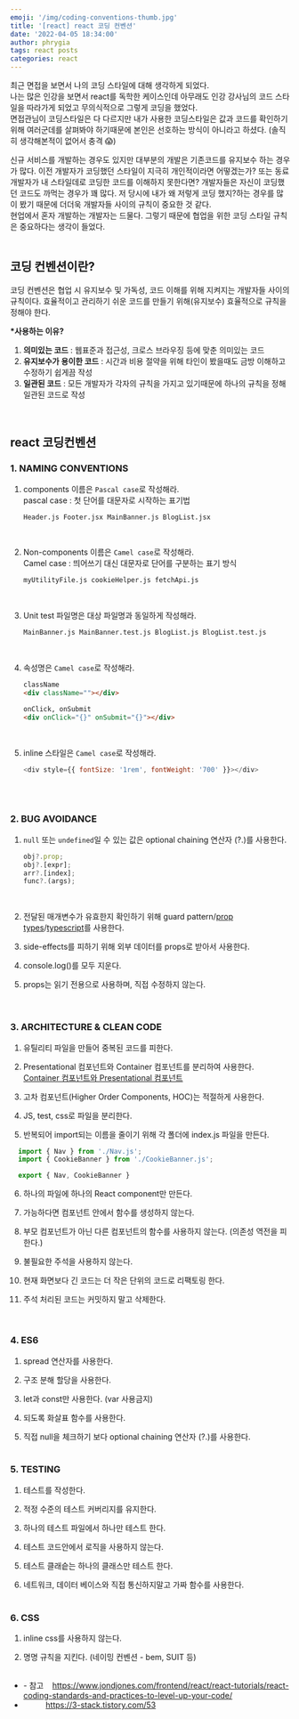 ```yaml
---
emoji: '/img/coding-conventions-thumb.jpg'
title: '[react] react 코딩 컨벤션'
date: '2022-04-05 18:34:00'
author: phrygia
tags: react posts
categories: react
---
```


최근 면접을 보면서 나의 코딩 스타일에 대해 생각하게 되었다. <br>
나는 많은 인강을 보면서 react를 독학한 케이스인데 아무래도 인강 강사님의 코드 스타일을 따라가게 되었고 무의식적으로 그렇게 코딩을 했었다. <br>
면접관님이 코딩스타일은 다 다르지만 내가 사용한 코딩스타일은 값과 코드를 확인하기 위해 여러군데를 살펴봐야 하기때문에 본인은 선호하는 방식이 아니라고 하셨다. (솔직히 생각해본적이 없어서 충격 😱) <br>

신규 서비스를 개발하는 경우도 있지만 대부분의 개발은 기존코드를 유지보수 하는 경우가 많다. 이전 개발자가 코딩했던 스타일이 지극히 개인적이라면 어떻겠는가? 또는 동료 개발자가 내 스타일데로 코딩한 코드를 이해하지 못한다면? 개발자들은 자신이 코딩했던 코드도 까먹는 경우가 꽤 많다. 저 당시에 내가 왜 저렇게 코딩 했지?하는 경우를 많이 봤기 때문에 더더욱 개발자들 사이의 규칙이 중요한 것 같다. <br>
현업에서 혼자 개발하는 개발자는 드물다. 그렇기 때문에 협업을 위한 코딩 스타일 규칙은 중요하다는 생각이 들었다.
<br><br>

## 코딩 컨벤션이란?

코딩 컨벤션은 협업 시 유지보수 및 가독성, 코드 이해를 위해 지켜지는 개발자들 사이의 규칙이다.
효율적이고 관리하기 쉬운 코드를 만들기 위해(유지보수) 효율적으로 규칙을 정해야 한다.

**\*사용하는 이유?**

1. **의미있는 코드** : 웹표준과 접근성, 크로스 브라우징 등에 맞춘 의미있는 코드
2. **유지보수가 용이한 코드** : 시간과 비용 절약을 위해 타인이 봤을때도 금방 이해하고 수정하기 쉽게끔 작성
3. **일관된 코드** : 모든 개발자가 각자의 규칙을 가지고 있기때문에 하나의 규칙을 정해 일관된 코드로 작성

<br>

## react 코딩컨벤션

### 1. NAMING CONVENTIONS

1. components 이름은 `Pascal case`로 작성해라. <br>
   pascal case : 첫 단어를 대문자로 시작하는 표기법
   ```html
   Header.js Footer.jsx MainBanner.js BlogList.jsx
   ```
   <br>
2. Non-components 이름은 `Camel case`로 작성해라. <br>
   Camel case : 띄어쓰기 대신 대문자로 단어를 구분하는 표기 방식
   ```html
   myUtilityFile.js cookieHelper.js fetchApi.js
   ```
   <br>
3. Unit test 파일명은 대상 파일명과 동일하게 작성해라. <br>

   ```html
   MainBanner.js MainBanner.test.js BlogList.js BlogList.test.js
   ```

   <br>

4. 속성명은 `Camel case`로 작성해라. <br>

   ```html
   className
   <div className=""></div>

   onClick, onSubmit
   <div onClick="{}" onSubmit="{}"></div>
   ```

   <br>

5. inline 스타일은 `Camel case`로 작성해라.
   ```js
   <div style={{ fontSize: '1rem', fontWeight: '700' }}></div>
   ```
   <br><br>

### 2. BUG AVOIDANCE

1. `null` 또는 `undefined`일 수 있는 값은 optional chaining 연산자 (?.)를 사용한다.
   ```js
   obj?.prop;
   obj?.[expr];
   arr?.[index];
   func?.(args);
   ```
      <br>

2. 전달된 매개변수가 유효한지 확인하기 위해 guard pattern/<a href="https://www.jondjones.com/frontend/react/react-tutorials/how-to-config-typescript-within-a-react-app/" target="_blank">prop types</a>/<a href="https://www.jondjones.com/frontend/react/react-tutorials/how-to-config-typescript-within-a-react-app/" target="_blank">typescript</a>를 사용한다. <br>

3. side-effects를 피하기 위해 외부 데이터를 props로 받아서 사용한다.
4. console.log()를 모두 지운다.
5. props는 읽기 전용으로 사용하며, 직접 수정하지 않는다.
   <br><br><br>

### 3. ARCHITECTURE & CLEAN CODE

1. 유틸리티 파일을 만들어 중복된 코드를 피한다.

2. Presentational 컴포넌트와 Container 컴포넌트를 분리하여 사용한다. <a href="https://jeffgukang.github.io/react-native-tutorial/docs/state-tutorial/redux-tutorial/04-container-and-presentational/container-and-presentational-kr.html" target="_blank">Container 컴포넌트와 Presentational 컴포넌트</a>

3. 고차 컴포넌트(Higher Order Components, HOC)는 적절하게 사용한다.

4. JS, test, css로 파일을 분리한다.

5. 반복되어 import되는 이름을 줄이기 위해 각 폴더에 index.js 파일을 만든다. 
  ```js
    import { Nav } from './Nav.js';
    import { CookieBanner } from './CookieBanner.js';

    export { Nav, CookieBanner }
   ```

6. 하나의 파일에 하나의 React component만 만든다.

7. 가능하다면 컴포넌트 안에서 함수를 생성하지 않는다.

8. 부모 컴포넌트가 아닌 다른 컴포넌트의 함수를 사용하지 않는다. (의존성 역전을 피한다.)

9. 불필요한 주석을 사용하지 않는다.

10. 현재 화면보다 긴 코드는 더 작은 단위의 코드로 리팩토링 한다.

11. 주석 처리된 코드는 커밋하지 말고 삭제한다.

<br>

### 4. ES6

1. spread 연산자를 사용한다.

2. 구조 분해 할당을 사용한다.

3. let과 const만 사용한다. (var 사용금지)

4. 되도록 화살표 함수를 사용한다.

5. 직접 null을 체크하기 보다 optional chaining 연산자 (?.)를 사용한다.<br><br>

### 5. TESTING

1. 테스트를 작성한다.

2. 적정 수준의 테스트 커버리지를 유지한다.

3. 하나의 테스트 파일에서 하나만 테스트 한다.

4. 테스트 코드안에서 로직을 사용하지 않는다.

5. 테스트 클래슽는 하나의 클래스만 테스트 한다.

6. 네트워크, 데이터 베이스와 직접 통신하지말고 가짜 함수를 사용한다. <br><br>

### 6. CSS

1. inline css를 사용하지 않는다.

2. 명명 규칙을 지킨다. (네이밍 컨벤션 - bem, SUIT 등)<br><br>

<div class="from add">
    <ul>
        <li>- 참고 &nbsp;&nbsp; <a href="https://www.jondjones.com/frontend/react/react-tutorials/react-coding-standards-and-practices-to-level-up-your-code/" tearget="_blank">https://www.jondjones.com/frontend/react/react-tutorials/react-coding-standards-and-practices-to-level-up-your-code/</a></li>
        <li style="padding-left: 40px;"><a href="https://3-stack.tistory.com/53" tearget="_blank">https://3-stack.tistory.com/53</a></li>
    </ul>
</div><br>

